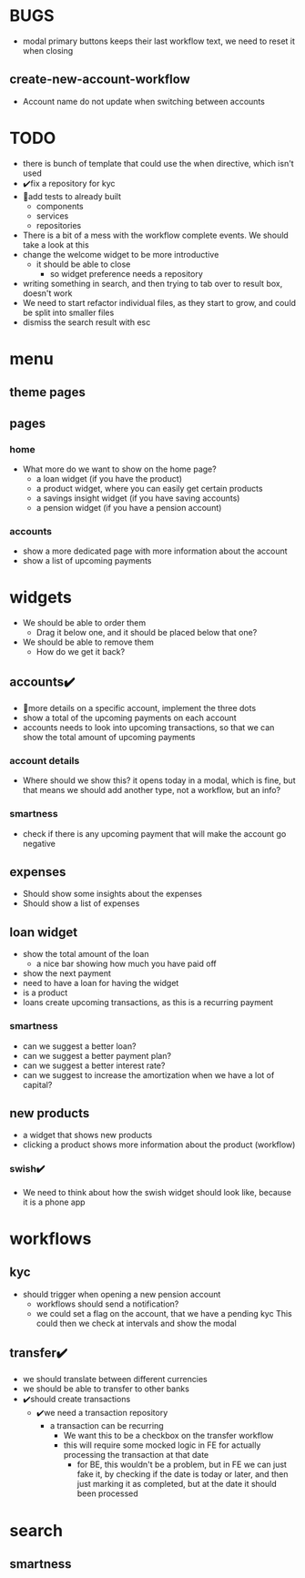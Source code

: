 # BUGS
- modal primary buttons keeps their last workflow text, we need to reset it when closing
## create-new-account-workflow
- Account name do not update when switching between accounts



# TODO
- there is bunch of template that could use the when directive, which isn't used
- ✔️fix a repository for kyc
- 🔧add tests to already built
  - components
  - services
  - repositories
- There is a bit of a mess with the workflow complete events. We should take a look at this
- change the welcome widget to be more introductive
  - it should be able to close
    - so widget preference needs a repository
- writing something in search, and then trying to tab over to result box, doesn't work
- We need to start refactor individual files, as they start to grow, and could be split into smaller files
- dismiss the search result with esc

# menu
## theme pages
## pages
### home
- What more do we want to show on the home page?
  - a loan widget (if you have the product)
  - a product widget, where you can easily get certain products
  - a savings insight widget (if you have saving accounts)
  - a pension widget (if you have a pension account)
### accounts
- show a more dedicated page with more information about the account
- show a list of upcoming payments

# widgets
- We should be able to order them
   - Drag it below one, and it should be placed below that one?
- We should be able to remove them
   - How do we get it back?
## accounts✔️
- 🔧more details on a specific account, implement the three dots
- show a total of the upcoming payments on each account
- accounts needs to look into upcoming transactions, so that we can show the total amount of upcoming payments
### account details
- Where should we show this?
  it opens today in a modal, which is fine, but that means we should add another type, not a workflow, but an info?
### smartness
- check if there is any upcoming payment that will make the account go negative
## expenses
- Should show some insights about the expenses
- Should show a list of expenses
## loan widget
- show the total amount of the loan
  - a nice bar showing how much you have paid off
- show the next payment
- need to have a loan for having the widget
- is a product
- loans create upcoming transactions, as this is a recurring payment
### smartness
- can we suggest a better loan?
- can we suggest a better payment plan?
- can we suggest a better interest rate?
- can  we suggest to increase the amortization when we have a lot of capital?
## new products
- a widget that shows new products
- clicking a product shows more information about the product (workflow)


### swish✔️
- We need to think about how the swish widget should look like, because it is a phone app

# workflows
## kyc
- should trigger when opening a new pension account
  - workflows should send a notification?
  - we could set a flag on the account, that we have a pending kyc
    This could then we check at intervals and show the modal
## transfer✔️
- we should translate between different currencies
- we should be able to transfer to other banks
- ✔️should create transactions
  - ✔️we need a transaction repository
    - a transaction can be recurring
      - We want this to be a checkbox on the transfer workflow
      - this will require some mocked logic in FE for actually processing the transaction at that date
        - for BE, this wouldn't be a problem, but in FE we can just fake it, by checking if the date is today or later, and then just marking it as completed, but at the date it should been processed

# search
## smartness
